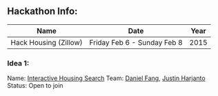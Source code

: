 ## Hackathon Info:
| Name | Date | Year |
| ---- | ---- | ---- |
| Hack Housing (Zillow) | Friday Feb 6 - Sunday Feb 8 | 2015 |

### Idea 1:
Name: [Interactive Housing Search](interactive-search/README.md)
Team: [Daniel Fang](https://github.com/danfang), [Justin Harjanto](https://github.com/gestone)
Status: Open to join
